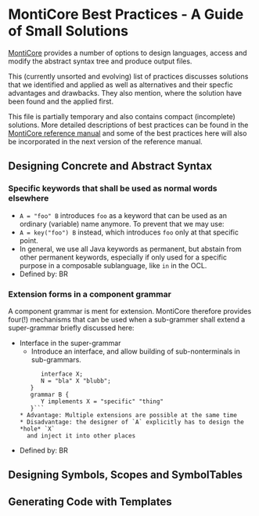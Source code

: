<!-- (c) https://github.com/MontiCore/monticore -->

# MontiCore Best Practices - A Guide of Small Solutions

[MontiCore](http://www.monticore.de) provides a number of options to design 
languages, access and modify the abstract syntax tree and produce output files.

This (currently unsorted and evolving) list of practices discusses solutions 
that we identified and applied as well as alternatives and their specfic 
advantages and drawbacks. They also mention, where the solution have been
found and the applied first.

This file is partially temporary and also contains compact (incomplete) solutions.
More detailed descriptions of best practices can be found in the 
[MontiCore reference manual](http://monticore.de/MontiCore_Reference-Manual.2017.pdf)
and some of the best practices here will also be incorporated in the next version
of the reference manual.

## Designing Concrete and Abstract Syntax 


### **Specific keywords** that shall be used as normal words elsewhere
* `A = "foo" B` introduces `foo` as a keyword that can be used as an ordinary 
  (variable) name anymore. To prevent that we may use:
* `A = key("foo") B` instead, which introduces `foo` only at that specific point.
* In general, we use all Java keywords as permanent, but abstain from other
  permanent keywords, especially if only used for a specific purpose in a composable
  sublanguage, like `in` in the OCL.
* Defined by: BR


### **Extension** forms in a  component grammar
A component grammar is ment for extension. MontiCore therefore provides four(!) 
  mechanisms that can be used when a sub-grammer shall extend a super-grammar
  briefly discussed here: 
* Interface in the super-grammar
  * Introduce an interface, and allow building of sub-nonterminals in sub-grammars.
  ```component grammar A {  
        interface X;
        N = "bla" X "blubb";
     }
     grammar B {
        Y implements X = "specific" "thing"
     }```
  * Advantage: Multiple extensions are possible at the same time
  * Disadvantage: the designer of `A` explicitly has to design the *hole* `X` 
    and inject it into other places

* Defined by: BR



## Designing Symbols, Scopes and SymbolTables 


## Generating Code with Templates 
